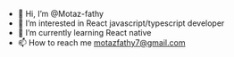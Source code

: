 - 👋 Hi, I’m @Motaz-fathy
- 👀 I’m interested in React javascript/typescript developer 
- 🌱 I’m currently learning React native 
- 📫 How to reach me motazfathy7@gmail.com
